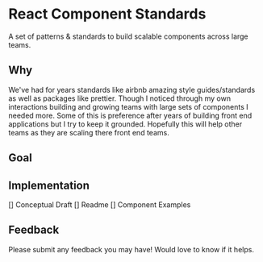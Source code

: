 # React Component Standards
A set of patterns & standards to build scalable components across large teams.

## Why
We've had for years standards like airbnb amazing style guides/standards as well as packages like prettier. Though I noticed through my own interactions building and growing teams with large sets of components I needed more. Some of this is preference after years of building front end applications but I try to keep it grounded. Hopefully this will help other teams as they are scaling there front end teams.

## Goal


## Implementation

[] Conceptual Draft
[] Readme
[] Component Examples


## Feedback
Please submit any feedback you may have! Would love to know if it helps.

